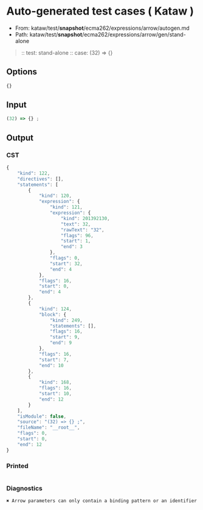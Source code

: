 # Auto-generated test cases ( Kataw )
- From: kataw/test/__snapshot__/ecma262/expressions/arrow/autogen.md
- Path: kataw/test/__snapshot__/ecma262/expressions/arrow/gen/stand-alone
> :: test: stand-alone
> :: case: (32) => {}
## Options

`````js
{}
`````
## Input

`````js
(32) => {} ;
`````
## Output

### CST

```javascript
{
    "kind": 122,
    "directives": [],
    "statements": [
        {
            "kind": 120,
            "expression": {
                "kind": 121,
                "expression": {
                    "kind": 201392130,
                    "text": 32,
                    "rawText": "32",
                    "flags": 96,
                    "start": 1,
                    "end": 3
                },
                "flags": 0,
                "start": 32,
                "end": 4
            },
            "flags": 16,
            "start": 0,
            "end": 4
        },
        {
            "kind": 124,
            "block": {
                "kind": 249,
                "statements": [],
                "flags": 16,
                "start": 9,
                "end": 9
            },
            "flags": 16,
            "start": 7,
            "end": 10
        },
        {
            "kind": 168,
            "flags": 16,
            "start": 10,
            "end": 12
        }
    ],
    "isModule": false,
    "source": "(32) => {} ;",
    "fileName": "__root__",
    "flags": 0,
    "start": 0,
    "end": 12
}
```

### Printed

```javascript

```

### Diagnostics

```javascript
✖ Arrow parameters can only contain a binding pattern or an identifier - start: 0, end: 7

```

